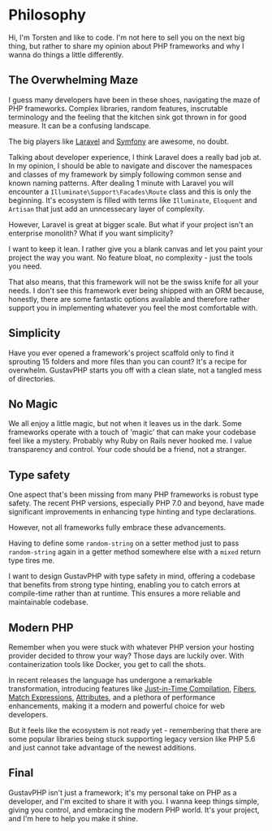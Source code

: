 # Philosophy

Hi, I'm Torsten and like to code. I'm not here to sell you on the next big thing, but rather to share my opinion about PHP frameworks and why I wanna do things a little differently.

## The Overwhelming Maze

I guess many developers have been in these shoes, navigating the maze of PHP frameworks. Complex libraries, random features, inscrutable terminology and the feeling that the kitchen sink got thrown in for good measure. It can be a confusing landscape.

The big players like [Laravel](https://laravel.com) and [Symfony](https://symfony.com) are awesome, no doubt.

Talking about developer experience, I think Laravel does a really bad job at. In my opinion, I should be able to navigate and discover the namespaces and classes of my framework by simply following common sense and known naming patterns. After dealing 1 minute with Laravel you will encounter a `Illuminate\Support\Facades\Route` class and this is only the beginning. It's ecosystem is filled with terms like `Illuminate`, `Eloquent` and `Artisan` that just add an unncessecary layer of complexity.

However, Laravel is great at bigger scale. But what if your project isn't an enterprise monolith? What if you want simplicity?

I want to keep it lean. I rather give you a blank canvas and let you paint your project the way you want. No feature bloat, no complexity - just the tools you need.

That also means, that this framework will not be the swiss knife for all your needs. I don't see this framework ever being shipped with an ORM because, honestly, there are some fantastic options available and therefore rather support you in implementing whatever you feel the most comfortable with.

## Simplicity

Have you ever opened a framework's project scaffold only to find it sprouting 15 folders and more files than you can count? It's a recipe for overwhelm. GustavPHP starts you off with a clean slate, not a tangled mess of directories.

## No Magic

We all enjoy a little magic, but not when it leaves us in the dark. Some frameworks operate with a touch of 'magic' that can make your codebase feel like a mystery. Probably why Ruby on Rails never hooked me. I value transparency and control. Your code should be a friend, not a stranger.

## Type safety

One aspect that's been missing from many PHP frameworks is robust type safety. The recent PHP versions, especially PHP 7.0 and beyond, have made significant improvements in enhancing type hinting and type declarations. 

However, not all frameworks fully embrace these advancements. 

Having to define some `random-string` on a setter method just to pass `random-string` again in a getter method somewhere else with a `mixed` return type tires me. 

I want to design GustavPHP with type safety in mind, offering a codebase that benefits from strong type hinting, enabling you to catch errors at compile-time rather than at runtime. This ensures a more reliable and maintainable codebase.

## Modern PHP

Remember when you were stuck with whatever PHP version your hosting provider decided to throw your way? Those days are luckily over. With containerization tools like Docker, you get to call the shots.

In recent releases the language has undergone a remarkable transformation, introducing features like [Just-in-Time Compilation](https://php.watch/versions/8.0/JIT), [Fibers](https://php.watch/versions/8.1/fibers), [Match Expressions](https://php.watch/versions/8.0/match-expression), [Attributes](https://php.watch/articles/php-attributes), and a plethora of performance enhancements, making it a modern and powerful choice for web developers.

But it feels like the ecosystem is not ready yet - remembering that there are some popular libraries being stuck supporting legacy version like PHP 5.6 and just cannot take advantage of the newest additions.

## Final

GustavPHP isn't just a framework; it's my personal take on PHP as a developer, and I'm excited to share it with you. I wanna keep things simple, giving you control, and embracing the modern PHP world. It's your project, and I'm here to help you make it shine.
